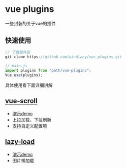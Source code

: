 # vue plugins
一些封装的关于vue的插件

## 快速使用
```JavaScript
// 下载插件包
git clone https://github.com/windlany/vue-plugins.git
 
// main.js
import plugins from "path/vue-plugins";
Vue.use(plugins); 
```
具体使用看下面详细讲解

## [vue-scroll](https://github.com/windlany/vue-plugins/tree/master/vue-scroll)
- [演示demo](http://htmlpreview.github.io/?https://github.com/windlany/vue-plugins/blob/master/demo/index.html)
- 上拉加载，下拉刷新
- 支持自定义配置项

## [lazy-load](https://github.com/windlany/vue-plugins/tree/master/lazy-load)
- [演示demo]()
- 图片懒加载